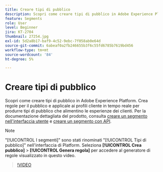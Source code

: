 ```yaml
---
title: Creare tipi di pubblico
description: Scopri come creare tipi di pubblico in Adobe Experience Platform.
feature: Segments
role: User
level: Beginner
jira: KT-2704
thumbnail: 27254.jpg
exl-id: 5d2a8b17-baf9-4c52-9ebc-7f058ab0e64d
source-git-commit: 6abeaf0a2fb246655b3f6c55fd6785b7619bd456
workflow-type: tm+mt
source-wordcount: '84'
ht-degree: 5%

---
```


# Creare tipi di pubblico

Scopri come creare tipi di pubblico in Adobe Experience Platform. Crea regole per il pubblico e applicale ai profili cliente in tempo reale per produrre tipi di pubblico che alimentino le esperienze dei clienti. Per la documentazione dettagliata del prodotto, consulta [creare un segmento nell&#39;interfaccia utente](https://experienceleague.adobe.com/docs/experience-platform/segmentation/ui/overview.html?lang=it) e [creare un segmento con API](https://experienceleague.adobe.com/docs/experience-platform/segmentation/tutorials/create-a-segment.html?lang=it).

>[!NOTE]
>
> &quot;[!UICONTROL I segmenti]&quot; sono stati rinominati &quot;[!UICONTROL Tipi di pubblico]&quot; nell&#39;interfaccia di Platform. Seleziona **[!UICONTROL Crea pubblico]** > **[!UICONTROL Genera regola]** per accedere al generatore di regole visualizzato in questo video.

>[!VIDEO](https://video.tv.adobe.com/v/27254?learn=on&enablevpops)

